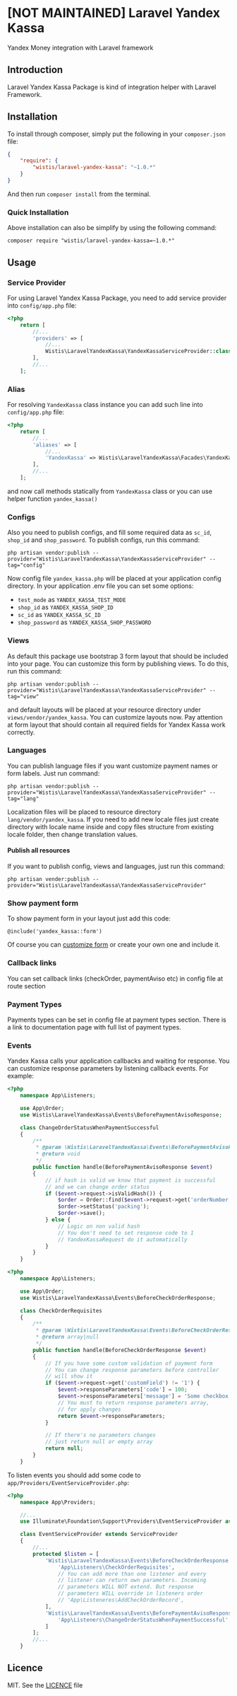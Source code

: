 # \[NOT MAINTAINED\] Laravel Yandex Kassa

Yandex Money integration with Laravel framework

## Introduction
Laravel Yandex Kassa Package is kind of integration helper with Laravel Framework.

## Installation
To install through composer, simply put the following in your `composer.json` file:

```json
{
    "require": {
        "wistis/laravel-yandex-kassa": "~1.0.*"
    }
}
```

And then run `composer install` from the terminal.

### Quick Installation

Above installation can also be simplify by using the following command:

    composer require "wistis/laravel-yandex-kassa=~1.0.*"

## Usage

### Service Provider
For using Laravel Yandex Kassa Package, you need to add service provider into `config/app.php` file:
```php
<?php
    return [
        //...
        'providers' => [
            //...
            Wistis\LaravelYandexKassa\YandexKassaServiceProvider::class,
        ],
        //...
    ];
```

### Alias
For resolving `YandexKassa` class instance you can add such line into `config/app.php` file:
```php
<?php
    return [
        //...
        'aliases' => [
            //...
            'YandexKassa' => Wistis\LaravelYandexKassa\Facades\YandexKassa::class,
        ],
        //...
    ];
```
and now call methods statically from `YandexKassa` class or you can use helper function `yandex_kassa()`

### Configs
Also you need to publish configs, and fill some required data as `sc_id`, `shop_id` and `shop_password`. To publish configs, run this command:

    php artisan vendor:publish --provider="Wistis\LaravelYandexKassa\YandexKassaServiceProvider" --tag="config"

Now config file `yandex_kassa.php` will be placed at your application config directory. In your application .env file you can set some options:
 * `test_mode` as `YANDEX_KASSA_TEST_MODE`
 * `shop_id` as `YANDEX_KASSA_SHOP_ID`
 * `sc_id` as `YANDEX_KASSA_SC_ID`
 * `shop_password` as `YANDEX_KASSA_SHOP_PASSWORD`

### Views
As default this package use bootstrap 3 form layout that should be included into your page. You can customize this form by publishing views. To do this, run this command:

    php artisan vendor:publish --provider="Wistis\LaravelYandexKassa\YandexKassaServiceProvider" --tag="view"

and default layouts will be placed at your resource directory under `views/vendor/yandex_kassa`. You can customize layouts now. Pay attention at form layout that should contain all required fields for Yandex Kassa work correctly.

### Languages
You can publish language files if you want customize payment names or form labels. Just run command:

    php artisan vendor:publish --provider="Wistis\LaravelYandexKassa\YandexKassaServiceProvider" --tag="lang"

Localization files will be placed to resource directory `lang/vendor/yandex_kassa`. If you need to add new locale files just create directory with locale name inside and copy files structure from existing locale folder, then change translation values.

#### Publish all resources
If you want to publish config, views and languages, just run this command:

    php artisan vender:publish --provider="Wistis\LaravelYandexKassa\YandexKassaServiceProvider"

### Show payment form
To show payment form in your layout just add this code:
```blade
@include('yandex_kassa::form')
```
Of course you can [customize form](#views) or create your own one and include it.

### Callback links
You can set callback links (checkOrder, paymentAviso etc) in config file at route section

### Payment Types
Payments types can be set in config file at payment types section. There is a link to documentation page with full list of payment types.

### Events
Yandex Kassa calls your application callbacks and waiting for response. You can customize response parameters by listening callback events. For example:
```php
<?php
    namespace App\Listeners;

    use App\Order;
    use Wistis\LaravelYandexKassa\Events\BeforePaymentAvisoResponse;

    class ChangeOrderStatusWhenPaymentSuccessful
    {
        /**
         * @param \Wistis\LaravelYandexKassa\Events\BeforePaymentAvisoResponse
         * @return void
         */
        public function handle(BeforePaymentAvisoResponse $event)
        {
            // if hash is valid we know that payment is successful
            // and we can change order status
            if ($event->request->isValidHash()) {
                $order = Order::find($event->request->get('orderNumber'));
                $order->setStatus('packing');
                $order->save();
            } else {
                // Logic on non valid hash
                // You don't need to set response code to 1
                // YandexKassaRequest do it automatically
            }
        }
    }
```

```php
<?php
    namespace App\Listeners;

    use App\Order;
    use Wistis\LaravelYandexKassa\Events\BeforeCheckOrderResponse;

    class CheckOrderRequisites
    {
        /**
         * @param \Wistis\LaravelYandexKassa\Events\BeforeCheckOrderResponse
         * @return array|null
         */
        public function handle(BeforeCheckOrderResponse $event)
        {
            // If you have some custom validation of payment form
            // You can change response parameters before controller
            // will show it
            if ($event->request->get('customField') != '1') {
                $event->responseParameters['code'] = 100;
                $event->responseParameters['message'] = 'Some checkbox was not checked';
                // You must to return response parameters array,
                // for apply changes
                return $event->responseParameters;
            }

            // If there's no parameters changes
            // just return null or empty array
            return null;
        }
    }
```

To listen events you should add some code to `app/Providers/EventServiceProvider.php`:
```php
<?php
    namespace App\Providers;

    //...
    use Illuminate\Foundation\Support\Providers\EventServiceProvider as ServiceProvider;

    class EventServiceProvider extends ServiceProvider
    {
        //...
        protected $listen = [
            'Wistis\LaravelYandexKassa\Events\BeforeCheckOrderResponse' => [
                'App\Listeners\CheckOrderRequisites',
                // You can add more than one listener and every
                // listener can return own parameters. Incoming
                // parameters WILL NOT extend. But response
                // parameters WILL override in listeners order
                // 'App\Listeneres\AddCheckOrderRecord',
            ],
            'Wistis\LaravelYandexKassa\Events\BeforePaymentAvisoResponse' => [
                'App\Listeners\ChangeOrderStatusWhenPaymentSuccessful',
            ]
        ];
        //...
    }
```

## Licence
MIT. See the [LICENCE](https://github.com/Wistis/laravel-yandex-kassa/blob/master/LICENSE.md) file
